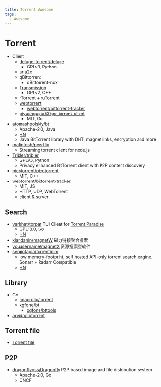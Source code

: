 ```yaml
---
title: Torrent Awesome
tags:
  - Awesome
---
```


# Torrent

- Client
  - [deluge-torrent/deluge](https://github.com/deluge-torrent/deluge)
    - GPLv3, Python
  - aria2c
  - qBittorrent
    - qBittorrent-nox
  - [Transmission](https://github.com/transmission/transmission)
    - GPLv2, C++
  - rTorrent + ruTorrent
  - [webtorrent](https://github.com/webtorrent/webtorrent)
    - [webtorrent/bittorrent-tracker](https://github.com/webtorrent/bittorrent-tracker)
  - [piyushgupta53/go-torrent-client](https://github.com/piyushgupta53/go-torrent-client)
    - MIT, Go
- [atomashpolskiy/bt](https://github.com/atomashpolskiy/bt)
  - Apache-2.0, Java
  - [HN](https://news.ycombinator.com/item?id=14911372)
  - Java BitTorrent library with DHT, magnet links, encryption and more
- [mafintosh/peerflix](https://github.com/mafintosh/peerflix)
  - Streaming torrent client for node.js
- [Tribler/tribler](https://github.com/Tribler/tribler)
  - GPLv3, Python
  - Privacy enhanced BitTorrent client with P2P content discovery
- [picotorrent/picotorrent](https://github.com/picotorrent/picotorrent)
  - MIT, C++
- [webtorrent/bittorrent-tracker](https://github.com/webtorrent/bittorrent-tracker)
  - MIT, JS
  - HTTP, UDP, WebTorrent
  - client & server

## Search

- [varbhat/torpar](https://github.com/varbhat/torpar)
  TUI Client for [Torrent Paradise](https://torrent-paradise.ml/)
  - GPL-3.0, Go
  - [HN](https://news.ycombinator.com/item?id=27896076)
- [xiandanin/magnetW](https://github.com/xiandanin/magnetW)
  磁力链接聚合搜索
- [youusername/magnetX](https://github.com/youusername/magnetX)
  资源搜索型软件
- [sergiotapia/torrentinim](https://github.com/sergiotapia/torrentinim)
  - low memory-footprint, self hosted API-only torrent search engine. Sonarr + Radarr Compatible
  - [HN](https://news.ycombinator.com/item?id=28122056)

## Library

- Go
  - [anacrolix/torrent](https://github.com/anacrolix/torrent)
  - [xgfone/bt](https://github.com/xgfone/bt)
    - [xgfone/bttools](https://github.com/xgfone/bttools)
- [arvidn/libtorrent](https://github.com/arvidn/libtorrent)

## Torrent file

- [Torrent file](https://en.wikipedia.org/wiki/Torrent_file)

## P2P

- [dragonflyoss/Dragonfly](https://github.com/dragonflyoss/Dragonfly)
  P2P based image and file distribution system
  - Apache-2.0, Go
  - CNCF
